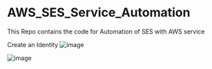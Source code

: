 # AWS_SES_Service_Automation
This Repo contains the code for Automation of SES with AWS service

Create an Identity
![image](https://user-images.githubusercontent.com/28874545/172148654-dabdbfb4-53ed-4c62-b587-b4c6ad53b032.png)

![image](https://user-images.githubusercontent.com/28874545/172213096-3623ef68-fe8e-4eea-abd9-238414c2d6b1.png)

